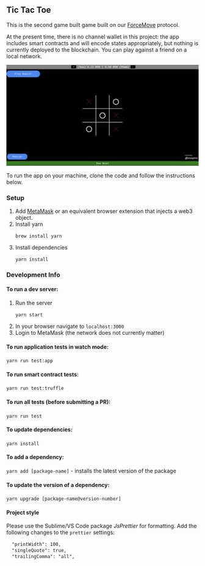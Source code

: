 ## Tic Tac Toe

This is the second game built game built on our [ForceMove](https://magmo.com/force-move-games.pdf) protocol. 

At the present time, there is no channel wallet in this project: the app includes smart contracts and will encode states appropriately, but nothing is currently deployed to the blockchain. You can play against a friend on a local network.

![splash](./screens.png 'screens')

To run the app on your machine, clone the code and follow the instructions below. 

### Setup

1. Add [MetaMask](https://metamask.io/) or an equivalent browser extension that injects a web3 object. 
1. Install yarn
    ```
    brew install yarn
    ```
2. Install dependencies
    ```
    yarn install
    ```

### Development Info

#### To run a dev server:

1. Run the server
    ```
    yarn start
    ```
2. In your browser navigate to `localhost:3000`
3. Login to MetaMask (the network does not currently matter)


#### To run application tests in watch mode:

`yarn run test:app`

#### To run smart contract tests:

`yarn run test:truffle`

#### To run all tests (before submitting a PR):

`yarn run test`

#### To update dependencies:

`yarn install`

#### To add a dependency:

`yarn add [package-name]` - installs the latest version of the package

#### To update the version of a dependency:

`yarn upgrade [package-name@version-number]`

#### Project style

Please use the Sublime/VS Code package _JsPrettier_ for formatting. Add the following changes to the `prettier` settings:

```
  "printWidth": 100,
  "singleQuote": true,
  "trailingComma": "all",
```


